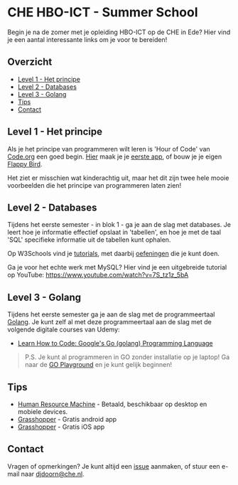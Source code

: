 # CHE HBO-ICT - Summer School

Begin je na de zomer met je opleiding HBO-ICT op de CHE in Ede? Hier vind je een aantal interessante links om je voor te bereiden!

## Overzicht

- [Level 1 - Het principe](#level-1---het-principe)
- [Level 2 - Databases](#level-2---databases)
- [Level 3 - Golang](#level-3---golang)
- [Tips](#tips)
- [Contact](#contact)

## Level 1 - Het principe

Als je het principe van programmeren wilt leren is 'Hour of Code' van [Code.org](https://code.org/) een goed begin. [Hier](https://code.org/hourofcode/overview) maak je je [eerste app](https://studio.code.org/s/applab-intro/reset), of bouw je je eigen [Flappy Bird](http://studio.code.org/s/flappy/reset).

Het ziet er misschien wat kinderachtig uit, maar het dit zijn twee hele mooie voorbeelden die het principe van programmeren laten zien!

## Level 2 - Databases

Tijdens het eerste semester - in blok 1 - ga je aan de slag met databases. Je leert hoe je informatie effectief opslaat in 'tabellen', en hoe je met de taal 'SQL' specifieke informatie uit de tabellen kunt ophalen.

Op W3Schools vind je [tutorials](https://www.w3schools.com/mysql/default.asp), met daarbij [oefeningen](https://www.w3schools.com/mysql/mysql_exercises.asp) die je kunt doen.

Ga je voor het echte werk met MySQL? Hier vind je een uitgebreide tutorial op YouTube: https://www.youtube.com/watch?v=7S_tz1z_5bA

## Level 3 - Golang

Tijdens het eerste semester ga je aan de slag met de programmeertaal [Golang](https://golang.org/). Je kunt zelf al met deze programmeertaal aan de slag met de volgende digitale courses van Udemy:

- [Learn How to Code: Google's Go (golang) Programming Language](https://www.udemy.com/course/learn-how-to-code/)

> P.S. Je kunt al programmeren in GO zonder installatie op je laptop! Ga naar de [GO Playground](https://play.golang.org/) en je kunt gelijk beginnen!

## Tips

- [Human Resource Machine](https://tomorrowcorporation.com/humanresourcemachine) - Betaald, beschikbaar op desktop en mobiele devices.
- [Grasshopper](https://play.google.com/store/apps/details?id=com.area120.grasshopper&hl=en) - Gratis android app
- [Grasshopper](https://apps.apple.com/us/app/id1354133284) - Gratis iOS app

## Contact

Vragen of opmerkingen? Je kunt altijd een [issue](https://github.com/che-ict/summer-school/issues) aanmaken, of stuur een e-mail naar djdoorn@che.nl.
